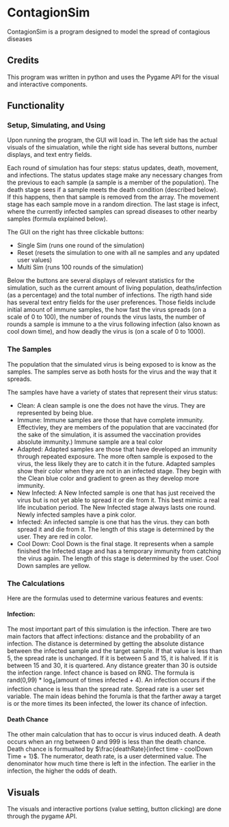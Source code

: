 # ContagionSim
 
<p> ContagionSim is a program designed to model the spread of contagious diseases </p>

<h2> Credits </h2>
<p> This program was written in python and uses the Pygame API for the visual and interactive components. </p>
 
<h2> Functionality </h2>
<h3> Setup, Simulating, and Using </h3>
<p> Upon running the program, the GUI will load in. The left side has the actual visuals of the simualation, while the right side has several buttons, number displays, and text entry fields.</p>
<p> Each round of simulation has four steps: status updates, death, movement, and infections. The status updates stage make any necessary changes from the previous to each sample (a sample is a member of the population). The death stage sees if a sample meets the death condition (described below). If this happens, then that sample is removed from the array. The movement stage has each sample move in a random direction. The last stage is infect, where the currently infected samples can spread diseases to other nearby samples (formula explained below). </p>

<p>The GUI on the right has three clickable buttons: </p>
<ul>
 <li> Single Sim (runs one round of the simulation) </li>
 <li> Reset (resets the simulation to one with all ne samples and any updated user values) </li>
 <li> Multi Sim (runs 100 rounds of the simulation) </li>
</ul>

<p> Below the buttons are several displays of relevant statistics for the simulation, such as the current amount of living population, deaths/infection (as a percentage) and the total number of infections. The rigth hand side has several text entry fields for the user preferences. Those fields include initial amount of immune samples, the how fast the virus spreads (on a scale of 0 to 100), the number of rounds the virus lasts, the number of rounds a sample is immune to a the virus following infection (also known as cool down time), and how deadly the virus is (on a scale of 0 to 1000).
 
<h3> The Samples </h3>
<p> The population that the simulated virus is being exposed to is know as the samples. The samples serve as both hosts for the virus and the way that it spreads. </p>
<p> The samples have have a variety of states that represent their virus status: </p>
<ul>
 <li> Clean: A clean sample is one the does not have the virus. They are represented by being blue. </li>
 <li> Immune: Immune samples are those that have complete immunity. Effectivley, they are members of the population that are vaccinated (for the sake of the simulation, it is assumed the vaccination provides absolute immunity.) Immune sample are a teal color  </li>
 <li> Adapted: Adapted samples are those that have developed an immunity through repeated exposure. The more often sample is exposed to the virus, the less likely they are to catch it in the future. Adapted samples show their color when they are not in an infected stage. They begin with the Clean blue color and gradient to green as they develop more immunity. </li>
 <li>New Infected: A New Infected sample is one that has just received the virus but is not yet able to spread it or die from it. This best mimic a real life incubation period. The New Infected stage always lasts one round. Newly infected samples have a pink color. </li>
 <li>Infected: An infected sample is one that has the virus. they can both spread it and die from it. The length of this stage is determined by the user. They are red in color. </li>
 <li>Cool Down: Cool Down is the final stage. It represents when a sample finished the Infected stage and has a temporary immunity from catching the virus again. The length of this stage is determined by the user. Cool Down samples are yellow. </li>
</ul>
<h3> The Calculations </h3>
<p> Here are the formulas used to determine various features and events: </p>
<h4> Infection: </h4>
<p> The most important part of this simulation is the infection. There are two main factors that affect infections: distance and the probability of an infection. The distance is determined by getting the absolute distance between the infected sample and the target sample. If that value is less than 5, the spread rate is unchanged. If it is between 5 and 15, it is halved. If it is between 15 and 30, it is quartered. Any distance greater than 30 is outside the infection range. Infect chance is based on RNG. The formula is rand(0,99) * log<sub>4</sub>(amount of times infected + 4). An infection occurs if the infection chance is less than the spread rate. Spread rate is a user set variable. The main ideas behind the forumla is that the farther away a target is or the more times its been infected, the lower its chance of infection.</p>
<h4> Death Chance </h4>
<p> The other main calculation that has to occur is virus induced death. A death occurs when an rng between 0 and 999 is less than the death chance. Death chance is formualted by $\frac{deathRate}{infect time - coolDown Time + 1}$. The numerator, death rate, is a user determined value. The denominator how much time there is left in the infection. The earlier in the infection, the higher the odds of death. </p>
<h2> Visuals </h2>
The visuals and interactive portions (value setting, button clicking) are done through the pygame API.

